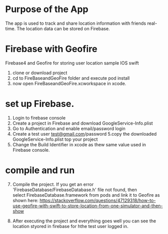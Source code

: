 # Purpose of the App
The app is used to track and share location information with friends real-time. The location data can be stored on Firebase. 


# Firebase with Geofire
Firebase4 and Geofire for storing user location sample IOS swift

1. clone or download project
2. cd to FireBaseandGeoFire folder and execute pod install
3. now open FireBaseandGeoFire.xcworkspace in xcode.
# set up Firebase.
1. Login to firebase console
2. Create a project in Firebase and download  GoogleService-Info.plist
3. Go to Authentication and enable email/password login
4. Create a test user test@gmail.com/password
5.copy the downloaded GoogleService-Info.plist top your project
6. Change the Build Identifier in xcode as thew same value used in Firebase console.

# compile and run

7. Compile the project. If you get an error 'FirebaseDatabase/FirebaseDatabase.h' file not found, then  
select FirebaseDatabase.framework from pods and link it to Geofire as shown here: https://stackoverflow.com/questions/47129318/how-to-use-geofire-with-swift-to-store-location-from-one-simulator-and-then-show

8. After executing the project and everything goes well you can see the location styored in firebase for hthe test user logged in.




